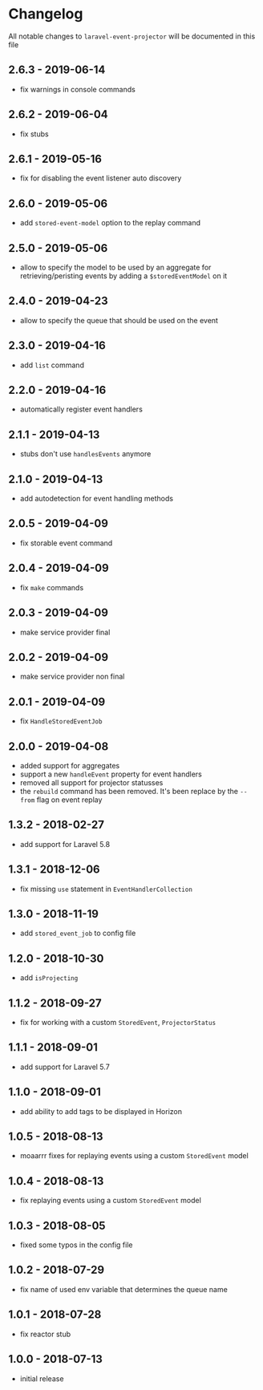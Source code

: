 # Changelog

All notable changes to `laravel-event-projector` will be documented in this file

## 2.6.3 - 2019-06-14

- fix warnings in console commands

## 2.6.2 - 2019-06-04

- fix stubs

## 2.6.1 - 2019-05-16

- fix for disabling the event listener auto discovery

## 2.6.0 - 2019-05-06

- add `stored-event-model` option to the replay command

## 2.5.0 - 2019-05-06

- allow to specify the model to be used by an aggregate for retrieving/peristing events by adding a `$storedEventModel` on it

## 2.4.0 - 2019-04-23

- allow to specify the queue that should be used on the event

## 2.3.0 - 2019-04-16

- add `list` command

## 2.2.0 - 2019-04-16

- automatically register event handlers

## 2.1.1 - 2019-04-13

- stubs don't use `handlesEvents` anymore

## 2.1.0 - 2019-04-13

- add autodetection for event handling methods

## 2.0.5 - 2019-04-09

- fix storable event command

## 2.0.4 - 2019-04-09

- fix `make` commands

## 2.0.3 - 2019-04-09

- make service provider final

## 2.0.2 - 2019-04-09

- make service provider non final

## 2.0.1 - 2019-04-09

- fix `HandleStoredEventJob`

## 2.0.0 - 2019-04-08

- added support for aggregates
- support a new `handleEvent` property for event handlers
- removed all support for projector statusses
- the `rebuild` command has been removed. It's been replace by the `--from` flag on event replay

## 1.3.2 - 2018-02-27

- add support for Laravel 5.8

## 1.3.1 - 2018-12-06

- fix missing `use` statement in `EventHandlerCollection`

## 1.3.0 - 2018-11-19

- add `stored_event_job` to config file

## 1.2.0 - 2018-10-30

- add `isProjecting`

## 1.1.2 - 2018-09-27

- fix for working with a custom `StoredEvent`, `ProjectorStatus`

## 1.1.1 - 2018-09-01

- add support for Laravel 5.7

## 1.1.0 - 2018-09-01

- add ability to add tags to be displayed in Horizon

## 1.0.5 - 2018-08-13

- moaarrr fixes for replaying events using a custom `StoredEvent` model

## 1.0.4 - 2018-08-13

- fix replaying events using a custom `StoredEvent` model

## 1.0.3 - 2018-08-05

- fixed some typos in the config file

## 1.0.2 - 2018-07-29

- fix name of used env variable that determines the queue name

## 1.0.1 - 2018-07-28

- fix reactor stub

## 1.0.0 - 2018-07-13

- initial release
